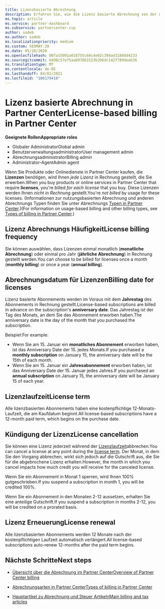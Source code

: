 ```yaml
---
title: Lizenzbasierte Abrechnung
description: Erfahren Sie, wie die Lizenz basierte Abrechnung von der nutzungsbasierten Abrechnung in Partner Center abweicht, einschließlich der Abrechnung pro Lizenz (nicht nach Lizenznutzung).
ms.topic: article
ms.service: partner-dashboard
ms.subservice: partnercenter-csp
author: sodeb
ms.author: sodeb
ms.localizationpriority: medium
ms.custom: SEOMAY.20
ms.date: 05/18/2020
ms.openlocfilehash: 007a15091a018755c60c4e02c394ad31868d4233
ms.sourcegitcommit: 6498c57e75aa097861523b206dc142f789deeb36
ms.translationtype: MT
ms.contentlocale: de-DE
ms.lasthandoff: 04/02/2021
ms.locfileid: "106179410"
---
```

# <a name="license-based-billing-in-partner-center"></a><span data-ttu-id="8c405-103">Lizenz basierte Abrechnung in Partner Center</span><span class="sxs-lookup"><span data-stu-id="8c405-103">License-based billing in Partner Center</span></span>

<span data-ttu-id="8c405-104">**Geeignete Rollen**</span><span class="sxs-lookup"><span data-stu-id="8c405-104">**Appropriate roles**</span></span>

- <span data-ttu-id="8c405-105">Globaler Administrator</span><span class="sxs-lookup"><span data-stu-id="8c405-105">Global admin</span></span>
- <span data-ttu-id="8c405-106">Benutzerverwaltungsadministrator</span><span class="sxs-lookup"><span data-stu-id="8c405-106">User management admin</span></span>
- <span data-ttu-id="8c405-107">Abrechnungsadministrator</span><span class="sxs-lookup"><span data-stu-id="8c405-107">Billing admin</span></span>
- <span data-ttu-id="8c405-108">Administrator-Agent</span><span class="sxs-lookup"><span data-stu-id="8c405-108">Admin agent</span></span>

<span data-ttu-id="8c405-109">Wenn Sie Produkte oder Onlinedienste in Partner Center kaufen, die **Lizenzen** benötigen, wird Ihnen *jede Lizenz* in Rechnung gestellt, die Sie erwerben.</span><span class="sxs-lookup"><span data-stu-id="8c405-109">When you buy products or online services in Partner Center that require **licenses**, you're billed *for each license* that you buy.</span></span> <span data-ttu-id="8c405-110">Diese Lizenzen werden Ihnen *nicht in Rechnung* gestellt.</span><span class="sxs-lookup"><span data-stu-id="8c405-110">You're *not billed* by usage for these licenses.</span></span> <span data-ttu-id="8c405-111">(Informationen zur nutzungsbasierten Abrechnung und anderen Abrechnungs Typen finden Sie unter Abrechnungs [Typen in Partner Center](billing-different-types.md).)</span><span class="sxs-lookup"><span data-stu-id="8c405-111">(For information on usage-based billing and other billing types, see [Types of billing in Partner Center](billing-different-types.md).)</span></span>

## <a name="license-billing-frequency"></a><span data-ttu-id="8c405-112">Lizenz Abrechnungs Häufigkeit</span><span class="sxs-lookup"><span data-stu-id="8c405-112">License billing frequency</span></span>

<span data-ttu-id="8c405-113">Sie können auswählen, dass Lizenzen einmal monatlich (**monatliche Abrechnung**) oder einmal pro Jahr (**jährliche Abrechnung**) in Rechnung gestellt werden.</span><span class="sxs-lookup"><span data-stu-id="8c405-113">You can choose to be billed for licenses once a month (**monthly billing**) or once a year (**annual billing**).</span></span> 

## <a name="billing-date-for-licenses"></a><span data-ttu-id="8c405-114">Abrechnungsdatum für Lizenzen</span><span class="sxs-lookup"><span data-stu-id="8c405-114">Billing date for licenses</span></span>

<span data-ttu-id="8c405-115">Lizenz basierte Abonnements werden im Voraus mit dem **Jahrestag** des Abonnements in Rechnung gestellt.</span><span class="sxs-lookup"><span data-stu-id="8c405-115">License-based subscriptions are billed in advance on the subscription's **anniversary date**.</span></span> <span data-ttu-id="8c405-116">Das Jahrestag ist der Tag des Monats, an dem Sie das Abonnement erworben haben.</span><span class="sxs-lookup"><span data-stu-id="8c405-116">The anniversary date is the day of the month that you purchased the subscription.</span></span>

<span data-ttu-id="8c405-117">Beispiel:</span><span class="sxs-lookup"><span data-stu-id="8c405-117">For example:</span></span>

- <span data-ttu-id="8c405-118">Wenn Sie am 15. Januar ein **monatliches Abonnement** erworben haben, ist das Anniversary Date der 15. jedes Monats.</span><span class="sxs-lookup"><span data-stu-id="8c405-118">If you purchased a **monthly subscription** on January 15, the anniversary date will be the 15th of each month.</span></span>
- <span data-ttu-id="8c405-119">Wenn Sie am 15. Januar ein **Jahresabonnement** erworben haben, ist das Anniversary Date der 15. Januar jedes Jahres.</span><span class="sxs-lookup"><span data-stu-id="8c405-119">If you purchased an **annual subscription** on January 15, the anniversary date will be January 15 of each year.</span></span>

## <a name="license-term"></a><span data-ttu-id="8c405-120">Lizenzlaufzeit</span><span class="sxs-lookup"><span data-stu-id="8c405-120">License term</span></span>

<span data-ttu-id="8c405-121">Alle lizenzbasierten Abonnements haben eine kostenpflichtige 12-Monats-Laufzeit, die am Kaufdatum beginnt.</span><span class="sxs-lookup"><span data-stu-id="8c405-121">All license-based subscriptions have a 12-month paid term, which begins on the purchase date.</span></span>

## <a name="license-cancellation"></a><span data-ttu-id="8c405-122">Kündigung der Lizenz</span><span class="sxs-lookup"><span data-stu-id="8c405-122">License cancellation</span></span>

<span data-ttu-id="8c405-123">Sie können eine Lizenz jederzeit während der [Lizenzlaufzeit](#license-term)abbrechen.</span><span class="sxs-lookup"><span data-stu-id="8c405-123">You can cancel a license at any point during the [license term](#license-term).</span></span> <span data-ttu-id="8c405-124">Der Monat, in dem Sie den Vorgang abbrechen, wirkt sich jedoch auf die Gutschrift aus, die Sie für die abgebrochene Lizenz erhalten.</span><span class="sxs-lookup"><span data-stu-id="8c405-124">However, the month in which you cancel impacts how much credit you will receive for the canceled license.</span></span>

<span data-ttu-id="8c405-125">Wenn Sie ein Abonnement in Monat 1 sperren, wird Ihnen 100% gutgeschrieben.</span><span class="sxs-lookup"><span data-stu-id="8c405-125">If you suspend a subscription in month 1, you will be credited 100%.</span></span>

<span data-ttu-id="8c405-126">Wenn Sie ein Abonnement in den Monaten 2-12 aussetzen, erhalten Sie eine anteilige Gutschrift.</span><span class="sxs-lookup"><span data-stu-id="8c405-126">If you suspend a subscription in months 2-12, you will be credited on a prorated basis.</span></span>

## <a name="license-renewal"></a><span data-ttu-id="8c405-127">Lizenz Erneuerung</span><span class="sxs-lookup"><span data-stu-id="8c405-127">License renewal</span></span>

<span data-ttu-id="8c405-128">Alle lizenzbasierten Abonnements werden 12 Monate nach der kostenpflichtigen Laufzeit automatisch verlängert.</span><span class="sxs-lookup"><span data-stu-id="8c405-128">All license-based subscriptions auto-renew 12-months after the paid term begins.</span></span>

## <a name="next-steps"></a><span data-ttu-id="8c405-129">Nächste Schritte</span><span class="sxs-lookup"><span data-stu-id="8c405-129">Next steps</span></span>

- [<span data-ttu-id="8c405-130">Übersicht über die Abrechnung im Partner Center</span><span class="sxs-lookup"><span data-stu-id="8c405-130">Overview of Partner Center billing</span></span>](billing-basics.md)

- [<span data-ttu-id="8c405-131">Abrechnungsarten in Partner Center</span><span class="sxs-lookup"><span data-stu-id="8c405-131">Types of billing in Partner Center</span></span>](billing-different-types.md)

- [<span data-ttu-id="8c405-132">Hauptartikel zu Abrechnung und Steuer Artikeln</span><span class="sxs-lookup"><span data-stu-id="8c405-132">Main billing and tax articles</span></span>](billing.md)
